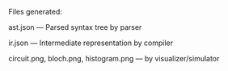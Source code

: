 
Files generated:

ast.json — Parsed syntax tree by parser

ir.json — Intermediate representation by compiler

circuit.png, bloch.png, histogram.png — by visualizer/simulator